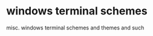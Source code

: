 windows terminal schemes
========================

misc. windows terminal schemes and themes and such
